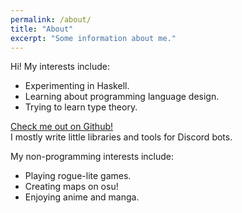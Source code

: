 ```yaml
---
permalink: /about/
title: "About"
excerpt: "Some information about me."
---
```


Hi! My interests include:

- Experimenting in Haskell.
- Learning about programming language design.
- Trying to learn type theory.

[Check me out on Github!](https://github.com/1Computer1)  
I mostly write little libraries and tools for Discord bots.  

My non-programming interests include:

- Playing rogue-lite games.
- Creating maps on osu!
- Enjoying anime and manga.
